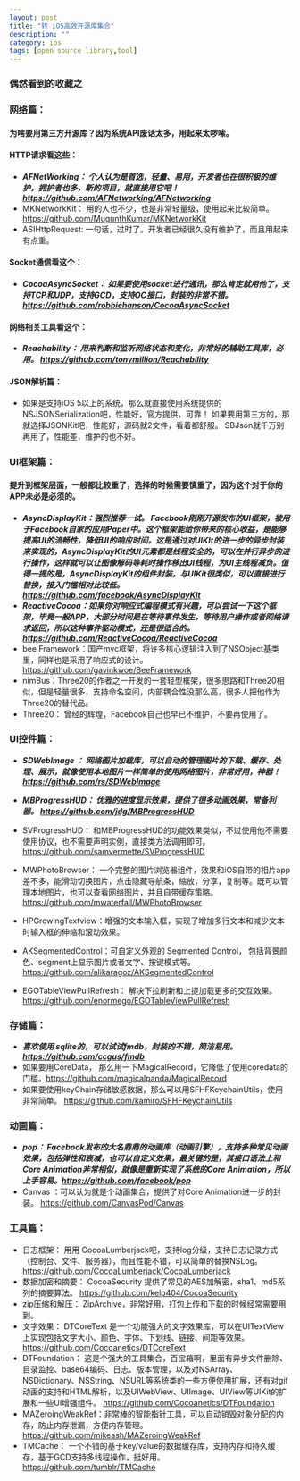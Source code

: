 ```yaml
---
layout: post
title: "转 iOS高效开源库集合"
description: ""
category: ios
tags: [open source library,tool]
---
```


### 偶然看到的收藏之

### 网络篇：

#### 为啥要用第三方开源库？因为系统API废话太多，用起来太啰嗦。

#### HTTP请求看这些：
- ***AFNetWorking： 个人认为是首选，轻量、易用，开发者也在很积极的维护，拥护者也多，新的项目，就直接用它吧！ https://github.com/AFNetworking/AFNetworking*** 
- MKNetworkKit： 用的人也不少，也是非常轻量级，使用起来比较简单。https://github.com/MugunthKumar/MKNetworkKit 
- ASIHttpRequest:  一句话，过时了。开发者已经很久没有维护了，而且用起来有点重。

#### Socket通信看这个：
- ***CocoaAsyncSocket： 如果要使用socket进行通讯，那么肯定就用他了，支持TCP和UDP，支持GCD，支持OC接口，封装的非常不错。 https://github.com/robbiehanson/CocoaAsyncSocket***

#### 网络相关工具看这个：
- ***Reachability： 用来判断和监听网络状态和变化，非常好的辅助工具库，必用。 https://github.com/tonymillion/Reachability***


#### JSON解析篇：
- 如果是支持iOS 5以上的系统，那么就直接使用系统提供的NSJSONSerialization吧，性能好，官方提供，可靠！
如果要用第三方的，那就选择JSONKit吧，性能好，源码就2文件，看着都舒服。
SBJson就千万别再用了，性能差，维护的也不好。

### UI框架篇：

#### 提升到框架层面，一般都比较重了，选择的时候需要慎重了，因为这个对于你的APP未必是必须的。
- ***AsyncDisplayKit：强烈推荐一试。 Facebook刚刚开源发布的UI框架，被用于Facebook自家的应用Paper中。这个框架能给你带来的核心收益，是能够提高UI的流畅性，降低UI的响应时间。这是通过对UIKIt的进一步的异步封装来实现的，AsyncDisplayKit的UI元素都是线程安全的，可以在并行异步的进行操作，这样就可以让图像解码等耗时操作移出UI线程，为UI主线程减负。值得一提的是，AsyncDisplayKit的组件封装，与UIKit很类似，可以直接进行替换，接入门槛相对比较低。https://github.com/facebook/AsyncDisplayKit***
- ***ReactiveCocoa：如果你对响应式编程模式有兴趣，可以尝试一下这个框架，毕竟一般APP，大部分时间是在等待事件发生，等待用户操作或者网络请求返回，所以这种事件驱动模式，还是很适合的。https://github.com/ReactiveCocoa/ReactiveCocoa***
- bee Framework：国产mvc框架，将许多核心逻辑注入到了NSObject基类里，同样也是采用了响应式的设计。 https://github.com/gavinkwoe/BeeFramework
- nimBus：Three20的作者之一开发的一套轻型框架，很多思路和Three20相似，但是轻量很多，支持命名空间，内部耦合性没那么高，很多人把他作为Three20的替代品。
- Three20： 曾经的辉煌，Facebook自己也早已不维护，不要再使用了。

### UI控件篇：
- ***SDWebImage ： 网络图片加载库，可以自动的管理图片的下载、缓存、处理、展示，就像使用本地图片一样简单的使用网络图片，非常好用，神器！ https://github.com/rs/SDWebImage***
- ***MBProgressHUD： 优雅的进度显示效果，提供了很多动画效果，常备利器。 https://github.com/jdg/MBProgressHUD*** 
- SVProgressHUD： 和MBProgressHUD的功能效果类似，不过使用他不需要使用协议，也不需要声明实例，直接类方法调用即可。 https://github.com/samvermette/SVProgressHUD
- MWPhotoBrowser： 一个完整的图片浏览器组件，效果和iOS自带的相片app 差不多，能滑动切换图片，点击隐藏导航条，缩放，分享，复制等。既可以管理本地图片，也可以查看网络图片，并且自带缓存策略。  https://github.com/mwaterfall/MWPhotoBrowser
- HPGrowingTextview：增强的文本输入框，实现了增加多行文本和减少文本时输入框的伸缩和滚动效果。
- AKSegmentedControl：可自定义外观的 Segmented Control， 包括背景颜色、segment上显示图片或者文字、按键模式等。 https://github.com/alikaragoz/AKSegmentedControl

- EGOTableViewPullRefresh： 解决下拉刷新和上提加载更多的交互效果。 https://github.com/enormego/EGOTableViewPullRefresh


### 存储篇：
- ***喜欢使用 sqlite的，可以试试fmdb，封装的不错，简洁易用。 https://github.com/ccgus/fmdb***
- 如果要用CoreData， 那么用一下MagicalRecord，它降低了使用coredata的门槛。https://github.com/magicalpanda/MagicalRecord
- 如果要使用keyChain存储敏感数据，那么可以用SFHFKeychainUtils，使用非常简单。 https://github.com/kamiro/SFHFKeychainUtils


### 动画篇：
- ***pop： Facebook发布的大名鼎鼎的动画库（动画引擎），支持多种常见动画效果，包括弹性和衰减，也可以自定义效果，最关键的是，其接口语法上和Core Animation非常相似，就像是重新实现了系统的Core Animation，所以上手容易。https://github.com/facebook/pop***
- Canvas ：可以认为就是个动画集合，提供了对Core Animation进一步的封装。 https://github.com/CanvasPod/Canvas


### 工具篇：
- 日志框架： 用用 CocoaLumberjack吧，支持log分级，支持日志记录方式（控制台、文件、服务器），而且性能不错，可以简单的替换NSLog。 https://github.com/CocoaLumberjack/CocoaLumberjack
- 数据加密和摘要： CocoaSecurity 提供了常见的AES加解密，sha1、md5系列的摘要算法。 https://github.com/kelp404/CocoaSecurity
- zip压缩和解压： ZipArchive，非常好用，打包上传和下载的时候经常需要用到。
- 文字效果： DTCoreText 是一个功能强大的文字效果库，可以在UITextView上实现包括文字大小、颜色、字体、下划线、链接、间距等效果。 https://github.com/Cocoanetics/DTCoreText
- DTFoundation： 这是个强大的工具集合，百宝箱啊，里面有异步文件删除、目录监控、base64编码、日志、版本管理，以及对NSArray、NSDictionary、NSString、NSURL等系统类的一些方便使用扩展，还有对gif动画的支持和HTML解析，以及UIWebView、UIImage、UIView等UIKit的扩展和一些UI增强组件。 https://github.com/Cocoanetics/DTFoundation
- MAZeroingWeakRef：非常棒的智能指针工具，可以自动销毁对象分配的内存，防止内存泄漏，方便内存管理。https://github.com/mikeash/MAZeroingWeakRef
- TMCache： 一个不错的基于key/value的数据缓存库，支持内存和持久缓存，基于GCD支持多线程操作，挺好用。 https://github.com/tumblr/TMCache

